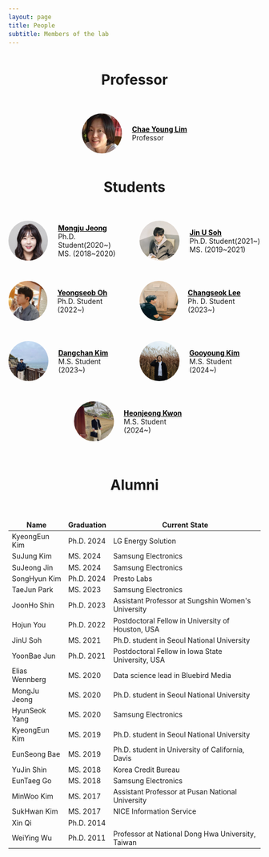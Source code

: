 ```yaml
---
layout: page
title: People
subtitle: Members of the lab
---
```

<!-- Refactored HTML for a consistent two-column layout -->

<h1>Professor</h1>

<div class="prof-container">
  <div class="image-container">
    <img src="/people/chaeyoung/files/chaeyoung.jpg" alt="Chae Young Lim">
  </div>
  <div class="text-container">
    <a class="name" href="/about/">Chae Young Lim</a>
    <p>Professor</p>
  </div>
</div>

<h1>Students</h1>
<div class="person-box">

<div class="person-container">
  <div class="image-container">
    <img src="/people/mongju/files/mongju.jpg" alt="Mongju Jeong">
    </div>
    <div class="text-container">
    <a class="name" href="/people/mongju/">Mongju Jeong</a>
    <p>Ph.D. Student(2020~)</p>
    <p>MS. (2018~2020)</p>
    </div>
</div>

<div class="person-container">
  <div class="image-container">
    <img src="/people/jinu/files/jinu.jpg" alt="Jin U Soh">
  </div>
  <div class="text-container">
    <a class="name" href="/people/jinu/">Jin U Soh</a>
    <p>Ph.D. Student(2021~)</p>
    <p>MS. (2019~2021)</p>
  </div>
</div>

<div class="person-container">
  <div class="image-container">
    <img src="/people/yeongseob/files/yeongseob.jpg" alt="Yeongseob Oh">
  </div>
  <div class="text-container">
    <a class="name" href="/people/yeongseob/">Yeongseob Oh</a>
    <p>Ph.D. Student (2022~)</p>
  </div>
</div>

<div class="person-container">
  <div class="image-container">
    <img src="/people/changseok/files/changseok.png" alt="Changseok Lee">
  </div>
  <div class="text-container">
    <a class="name" href="/people/changseok/">Changseok Lee</a>
    <p>Ph. D. Student (2023~)</p>
  </div>
</div>

<div class="person-container">
  <div class="image-container">
    <img src="/people/dangchan/files/dangchan.jpg" alt="Dangchan Kim">
  </div>
  <div class="text-container">
    <a class="name" href="/people/dangchan/">Dangchan Kim</a>
    <p>M.S. Student (2023~)</p>
  </div>
</div>


<div class="person-container">
  <div class="image-container">
    <img src="/people/gooyoung/files/gooyoung.jpg" alt="Gooyoung Kim">
  </div>
  <div class="text-container">
    <a class="name" href="/people/gooyoung/">Gooyoung Kim</a>
    <p>M.S. Student (2024~)</p>
  </div>
</div>


<div class="person-container">
  <div class="image-container">
    <img src="/people/heonjeong/files/heonjeong.jpg" alt="Heonjeong Kwon">
  </div>
  <div class="text-container">
    <a class="name" href="/people/heonjeong/">Heonjeong Kwon</a>
    <p>M.S. Student (2024~)</p>
  </div>
</div>
</div>

<h1>Alumni</h1>

<table>
  <thead>
    <tr>
      <th>Name</th>
      <th>Graduation</th>
      <th>Current State</th>
    </tr>
  </thead>
  <tbody>

  <tr>
    <td> KyeongEun Kim </td>
    <td>Ph.D. 2024</td>
    <td>LG Energy Solution </td>
  </tr>
    <tr>
      <td>SuJung Kim</td>
      <td>MS. 2024</td>
      <td>Samsung Electronics</td>
    </tr>
 <tr>
      <td>SuJeong Jin</td>
      <td>MS. 2024</td>
      <td>Samsung Electronics</td>
    </tr>
 <tr>
      <td>SongHyun Kim</td>
      <td>Ph.D. 2024</td>
      <td>Presto Labs</td>
    </tr>
<tr>
      <td>TaeJun Park</td>
      <td>MS. 2023</td>
      <td>Samsung Electronics</td>
    </tr>
   <tr>
      <td>JoonHo Shin</td>
      <td>Ph.D. 2023</td>
      <td>Assistant Professor at Sungshin Women's University</td>
    </tr>
    <tr>
      <td>Hojun You</td>
      <td>Ph.D. 2022</td>
      <td>Postdoctoral Fellow in University of Houston, USA</td>
    </tr>
  <tr>
      <td>JinU Soh</td>
      <td>MS. 2021</td>
      <td>Ph.D. student in Seoul National University</td>
    </tr>
   <tr>
      <td>YoonBae Jun</td>
      <td>Ph.D. 2021</td>
      <td>Postdoctoral Fellow in Iowa State University, USA</td>
    </tr>
<tr>
      <td>Elias Wennberg</td>
      <td>MS. 2020</td>
      <td>Data science lead in Bluebird Media</td>
    </tr>
     <tr>
      <td>MongJu Jeong</td>
      <td>MS. 2020</td>
      <td>Ph.D. student in Seoul National University</td>
    </tr>
    <tr>
      <td>HyunSeok Yang</td>
      <td>MS. 2020</td>
      <td>Samsung Electronics</td>
    </tr>
   <tr>
      <td>KyeongEun Kim</td>
      <td>MS. 2019</td>
      <td>Ph.D. student in Seoul National University</td>
    </tr>
 <tr>
      <td>EunSeong Bae</td>
      <td>MS. 2019</td>
      <td>Ph.D. student in University of California, Davis</td>
    </tr>
    <tr>
      <td>YuJin Shin</td>
      <td>MS. 2018</td>
      <td>Korea Credit Bureau</td>
    </tr>
     <tr>
      <td>EunTaeg Go</td>
      <td>MS. 2018</td>
      <td>Samsung Electronics</td>
    </tr>
   <tr>
      <td>MinWoo Kim</td>
      <td>MS. 2017</td>
      <td>Assistant Professor at Pusan National University</td>
    </tr>
    <tr>
      <td>SukHwan Kim</td>
      <td>MS. 2017</td>
      <td>NICE Information Service</td>
    </tr>
     <tr>
      <td>Xin Qi</td>
      <td>Ph.D. 2014</td>
      <td></td>
    </tr>
<tr>
      <td>WeiYing Wu</td>
      <td>Ph.D. 2011</td>
      <td>Professor at National Dong Hwa University, Taiwan</td>
    </tr>
  </tbody>
</table>

<style>
  h1 {
  margin-bottom: 50px;
  margin-top: 50px;
  text-align: center;
}

.prof-container {
  display: flex;
  align-items: center;
  justify-content: center;
  margin-bottom: 20px;
}

.person-box {
  display: flex;
  flex-wrap: wrap;
  justify-content: center; /* Center the .person-container elements */
  gap: 20px; /* Optional: Adds space between the containers */
}

.person-container {
  display: flex;
  align-items: center;
  justify-content: flex-start; /* Keeps content left-aligned within each .person-container */
  width: calc(50% - 10px); /* Adjust width as needed, accounting for the gap */
  margin-bottom: 20px;
}

.image-container {
  display: flex;
  justify-content: center;
  align-items: center;
  margin-right: 20px; /* Space between image and text */
}

.image-container img {
  width: 80px;
  height: 80px;
  border-radius: 50%;
}

.text-container {
  display: flex;
  flex-direction: column;
  justify-content: center;
}

.text-container p {
  margin: 0 !important; /* Remove default margin */
}

.text-container a {
  color: #000000; /* Sets hyperlink text to black. Adjust the color value as needed */
}

@media (max-width: 768px) {
  .person-box {
    justify-content: center; /* Center the .person-container elements */
  }

  .person-container {
    width: 100%; /* Full width on smaller screens */
    justify-content: center; /* Center content within each .person-container */
  }
}


.name {
  font-weight: bold;
}

table {
  width: 100%;
}

table, th, td {
  border: none !important;
}
  
</style>
